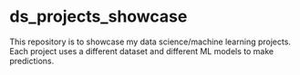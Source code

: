 # ds_projects_showcase
This repository is to showcase my data science/machine learning projects. Each project uses a different dataset and different ML models to make predictions.
